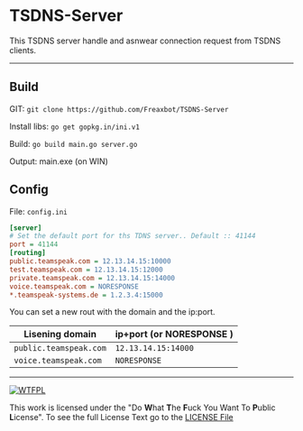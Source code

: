 # TSDNS-Server
This TSDNS server handle and asnwear connection request from TSDNS clients. 

---
## Build
GIT: `git clone https://github.com/Freaxbot/TSDNS-Server`

Install libs: `go get gopkg.in/ini.v1`

Build: `go build main.go server.go`

Output: main.exe (on WIN)

## Config
File: `config.ini`
```ini
[server]
# Set the default port for ths TDNS server.. Default :: 41144
port = 41144
[routing]
public.teamspeak.com = 12.13.14.15:10000
test.teamspeak.com = 12.13.14.15:12000
private.teamspeak.com = 12.13.14.15:14000
voice.teamspeak.com = NORESPONSE
*.teamspeak-systems.de = 1.2.3.4:15000
```

You can set a new rout with the domain and the ip:port. 

|Lisening domain        | ip+port (or NORESPONSE )|
|-----------------------|-------------------------|
|`public.teamspeak.com` |`12.13.14.15:14000`      |
|`voice.teamspeak.com`  |`NORESPONSE`      |

---
[![WTFPL](https://upload.wikimedia.org/wikipedia/commons/thumb/0/0a/WTFPL_badge.svg/320px-WTFPL_badge.svg.png)](LICENSE.md)

This work is licensed under the "Do **W**hat **T**he **F**uck You Want To **P**ublic **L**icense". To see the full License Text go to the [LICENSE File](LICENSE.md)
